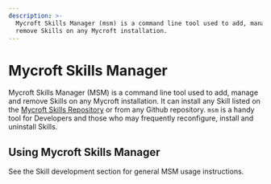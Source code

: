 ```yaml
---
description: >-
  Mycroft Skills Manager (msm) is a command line tool used to add, manage and
  remove Skills on any Mycroft installation.
---
```


# Mycroft Skills Manager

Mycroft Skills Manager \(MSM\) is a command line tool used to add, manage and remove Skills on any Mycroft installation. It can install any Skill listed on the [Mycroft Skills Repository](https://github.com/MycroftAI/mycroft-skills) or from any Github repository. `msm` is a handy tool for Developers and those who may frequently reconfigure, install and uninstall Skills.

## Using Mycroft Skills Manager

See the Skill development section for general MSM usage instructions.
